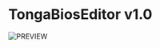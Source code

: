 # TongaBiosEditor v1.0
![PREVIEW](https://raw.githubusercontent.com/integralfx/PolarisBiosEditor/master/tonga.jpg)
